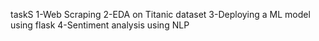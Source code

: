 taskS
1-Web Scraping
2-EDA on Titanic dataset
3-Deploying a ML model using flask
4-Sentiment analysis using NLP
